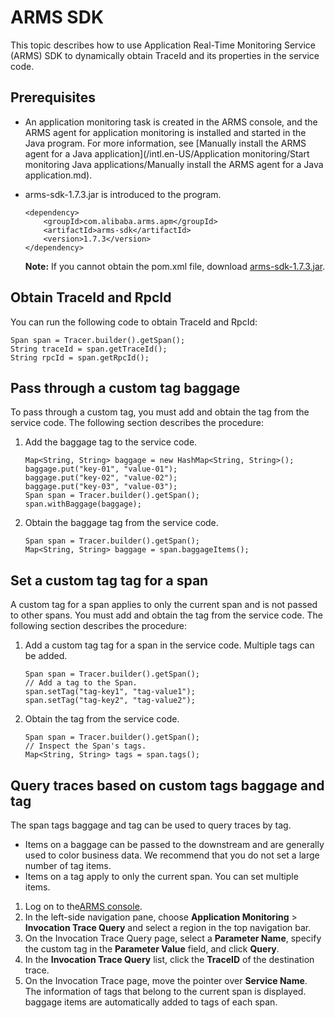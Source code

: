 # ARMS SDK

This topic describes how to use Application Real-Time Monitoring Service \(ARMS\) SDK to dynamically obtain TraceId and its properties in the service code.

## Prerequisites

-   An application monitoring task is created in the ARMS console, and the ARMS agent for application monitoring is installed and started in the Java program. For more information, see [Manually install the ARMS agent for a Java application](/intl.en-US/Application monitoring/Start monitoring Java applications/Manually install the ARMS agent for a Java application.md).
-   arms-sdk-1.7.3.jar is introduced to the program.

    ```
    <dependency>
        <groupId>com.alibaba.arms.apm</groupId>
        <artifactId>arms-sdk</artifactId>
        <version>1.7.3</version>
    </dependency>
    ```

    **Note:** If you cannot obtain the pom.xml file, download [arms-sdk-1.7.3.jar](https://aliware-images.oss-cn-hangzhou.aliyuncs.com/arms/arms-sdk-1.7.3.jar).


## Obtain TraceId and RpcId

You can run the following code to obtain TraceId and RpcId:

```
Span span = Tracer.builder().getSpan();
String traceId = span.getTraceId();
String rpcId = span.getRpcId();
```

## Pass through a custom tag baggage

To pass through a custom tag, you must add and obtain the tag from the service code. The following section describes the procedure:

1.  Add the baggage tag to the service code.

    ```
    Map<String, String> baggage = new HashMap<String, String>();
    baggage.put("key-01", "value-01");
    baggage.put("key-02", "value-02");
    baggage.put("key-03", "value-03");
    Span span = Tracer.builder().getSpan();
    span.withBaggage(baggage);
    ```

2.  Obtain the baggage tag from the service code.

    ```
    Span span = Tracer.builder().getSpan();
    Map<String, String> baggage = span.baggageItems();
    ```


## Set a custom tag tag for a span

A custom tag for a span applies to only the current span and is not passed to other spans. You must add and obtain the tag from the service code. The following section describes the procedure:

1.  Add a custom tag tag for a span in the service code. Multiple tags can be added.

    ```
    Span span = Tracer.builder().getSpan();
    // Add a tag to the Span.
    span.setTag("tag-key1", "tag-value1");
    span.setTag("tag-key2", "tag-value2");
    ```

2.  Obtain the tag from the service code.

    ```
    Span span = Tracer.builder().getSpan();
    // Inspect the Span's tags.
    Map<String, String> tags = span.tags();
    ```


## Query traces based on custom tags baggage and tag

The span tags baggage and tag can be used to query traces by tag.

-   Items on a baggage can be passed to the downstream and are generally used to color business data. We recommend that you do not set a large number of tag items.
-   Items on a tag apply to only the current span. You can set multiple items.

1.  Log on to the[ARMS console](https://arms-intl.console.aliyun.com/).
2.  In the left-side navigation pane, choose **Application Monitoring** \> **Invocation Trace Query** and select a region in the top navigation bar.
3.  On the Invocation Trace Query page, select a **Parameter Name**, specify the custom tag in the **Parameter Value** field, and click **Query**.
4.  In the **Invocation Trace Query** list, click the **TraceID** of the destination trace.
5.  On the Invocation Trace page, move the pointer over **Service Name**. The information of tags that belong to the current span is displayed. baggage items are automatically added to tags of each span.

